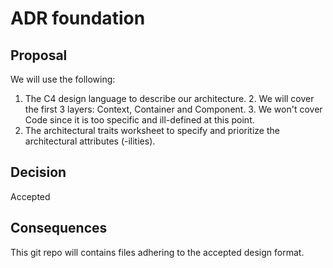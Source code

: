 # ADR foundation
## Proposal
We will use the following:
1. The C4 design language to describe our architecture.
   2. We will cover the first 3 layers: Context, Container and Component.
   3. We won't cover Code since it is too specific and ill-defined at this point.
2. The architectural traits worksheet to specify and prioritize the architectural attributes (-ilities).

## Decision
Accepted

## Consequences
This git repo will contains files adhering to the accepted design format.